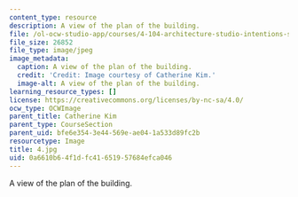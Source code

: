 ```yaml
---
content_type: resource
description: A view of the plan of the building.
file: /ol-ocw-studio-app/courses/4-104-architecture-studio-intentions-spring-2005/0a6610b64f1dfc41651957684efca046_4.jpg
file_size: 26852
file_type: image/jpeg
image_metadata:
  caption: A view of the plan of the building.
  credit: 'Credit: Image courtesy of Catherine Kim.'
  image-alt: A view of the plan of the building.
learning_resource_types: []
license: https://creativecommons.org/licenses/by-nc-sa/4.0/
ocw_type: OCWImage
parent_title: Catherine Kim
parent_type: CourseSection
parent_uid: bfe6e354-3e44-569e-ae04-1a533d89fc2b
resourcetype: Image
title: 4.jpg
uid: 0a6610b6-4f1d-fc41-6519-57684efca046
---
```

A view of the plan of the building.